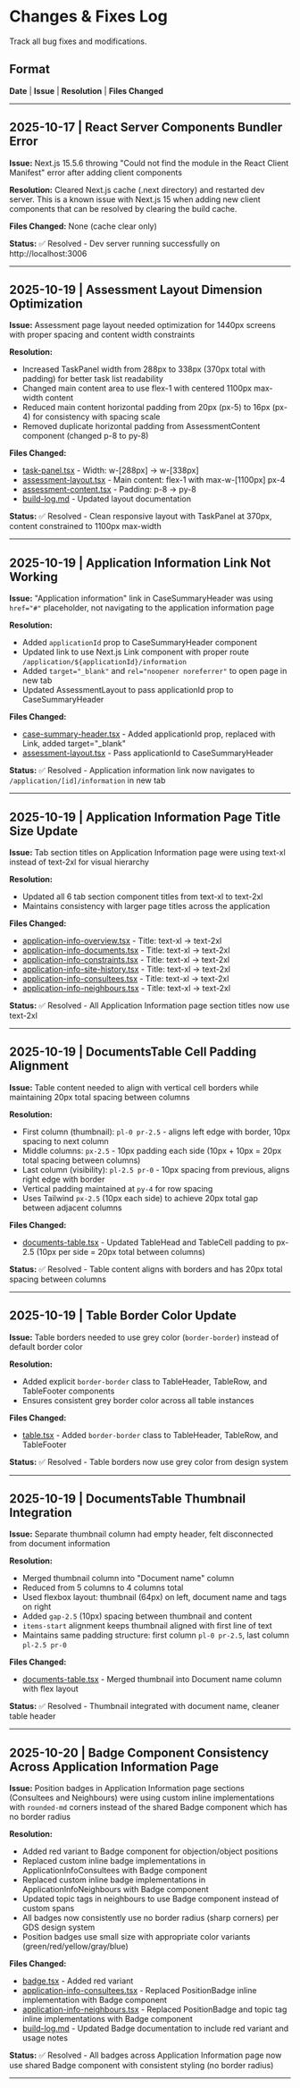 # Changes & Fixes Log

Track all bug fixes and modifications.

## Format
**Date** | **Issue** | **Resolution** | **Files Changed**

---

## 2025-10-17 | React Server Components Bundler Error

**Issue:** Next.js 15.5.6 throwing "Could not find the module in the React Client Manifest" error after adding client components

**Resolution:** Cleared Next.js cache (.next directory) and restarted dev server. This is a known issue with Next.js 15 when adding new client components that can be resolved by clearing the build cache.

**Files Changed:** None (cache clear only)

**Status:** ✅ Resolved - Dev server running successfully on http://localhost:3006

---

## 2025-10-19 | Assessment Layout Dimension Optimization

**Issue:** Assessment page layout needed optimization for 1440px screens with proper spacing and content width constraints

**Resolution:**
- Increased TaskPanel width from 288px to 338px (370px total with padding) for better task list readability
- Changed main content area to use flex-1 with centered 1100px max-width content
- Reduced main content horizontal padding from 20px (px-5) to 16px (px-4) for consistency with spacing scale
- Removed duplicate horizontal padding from AssessmentContent component (changed p-8 to py-8)

**Files Changed:**
- [task-panel.tsx](components/shared/task-panel.tsx) - Width: w-[288px] → w-[338px]
- [assessment-layout.tsx](components/shared/assessment-layout.tsx) - Main content: flex-1 with max-w-[1100px] px-4
- [assessment-content.tsx](components/shared/assessment-content.tsx) - Padding: p-8 → py-8
- [build-log.md](docs/rapid-prototype/build-log.md) - Updated layout documentation

**Status:** ✅ Resolved - Clean responsive layout with TaskPanel at 370px, content constrained to 1100px max-width

---

## 2025-10-19 | Application Information Link Not Working

**Issue:** "Application information" link in CaseSummaryHeader was using `href="#"` placeholder, not navigating to the application information page

**Resolution:**
- Added `applicationId` prop to CaseSummaryHeader component
- Updated link to use Next.js Link component with proper route `/application/${applicationId}/information`
- Added `target="_blank"` and `rel="noopener noreferrer"` to open page in new tab
- Updated AssessmentLayout to pass applicationId prop to CaseSummaryHeader

**Files Changed:**
- [case-summary-header.tsx](components/shared/case-summary-header.tsx) - Added applicationId prop, replaced <a> with Link, added target="_blank"
- [assessment-layout.tsx](components/shared/assessment-layout.tsx) - Pass applicationId to CaseSummaryHeader

**Status:** ✅ Resolved - Application information link now navigates to `/application/[id]/information` in new tab

---

## 2025-10-19 | Application Information Page Title Size Update

**Issue:** Tab section titles on Application Information page were using text-xl instead of text-2xl for visual hierarchy

**Resolution:**
- Updated all 6 tab section component titles from text-xl to text-2xl
- Maintains consistency with larger page titles across the application

**Files Changed:**
- [application-info-overview.tsx](components/shared/application-info-overview.tsx) - Title: text-xl → text-2xl
- [application-info-documents.tsx](components/shared/application-info-documents.tsx) - Title: text-xl → text-2xl
- [application-info-constraints.tsx](components/shared/application-info-constraints.tsx) - Title: text-xl → text-2xl
- [application-info-site-history.tsx](components/shared/application-info-site-history.tsx) - Title: text-xl → text-2xl
- [application-info-consultees.tsx](components/shared/application-info-consultees.tsx) - Title: text-xl → text-2xl
- [application-info-neighbours.tsx](components/shared/application-info-neighbours.tsx) - Title: text-xl → text-2xl

**Status:** ✅ Resolved - All Application Information page section titles now use text-2xl

---

## 2025-10-19 | DocumentsTable Cell Padding Alignment

**Issue:** Table content needed to align with vertical cell borders while maintaining 20px total spacing between columns

**Resolution:**
- First column (thumbnail): `pl-0 pr-2.5` - aligns left edge with border, 10px spacing to next column
- Middle columns: `px-2.5` - 10px padding each side (10px + 10px = 20px total spacing between columns)
- Last column (visibility): `pl-2.5 pr-0` - 10px spacing from previous, aligns right edge with border
- Vertical padding maintained at `py-4` for row spacing
- Uses Tailwind `px-2.5` (10px each side) to achieve 20px total gap between adjacent columns

**Files Changed:**
- [documents-table.tsx](components/shared/documents-table.tsx) - Updated TableHead and TableCell padding to px-2.5 (10px per side = 20px total between columns)

**Status:** ✅ Resolved - Table content aligns with borders and has 20px total spacing between columns

---

## 2025-10-19 | Table Border Color Update

**Issue:** Table borders needed to use grey color (`border-border`) instead of default border color

**Resolution:**
- Added explicit `border-border` class to TableHeader, TableRow, and TableFooter components
- Ensures consistent grey border color across all table instances

**Files Changed:**
- [table.tsx](components/ui/table.tsx) - Added `border-border` class to TableHeader, TableRow, and TableFooter

**Status:** ✅ Resolved - Table borders now use grey color from design system

---

## 2025-10-19 | DocumentsTable Thumbnail Integration

**Issue:** Separate thumbnail column had empty header, felt disconnected from document information

**Resolution:**
- Merged thumbnail column into "Document name" column
- Reduced from 5 columns to 4 columns total
- Used flexbox layout: thumbnail (64px) on left, document name and tags on right
- Added `gap-2.5` (10px) spacing between thumbnail and content
- `items-start` alignment keeps thumbnail aligned with first line of text
- Maintains same padding structure: first column `pl-0 pr-2.5`, last column `pl-2.5 pr-0`

**Files Changed:**
- [documents-table.tsx](components/shared/documents-table.tsx) - Merged thumbnail into Document name column with flex layout

**Status:** ✅ Resolved - Thumbnail integrated with document name, cleaner table header

---

## 2025-10-20 | Badge Component Consistency Across Application Information Page

**Issue:** Position badges in Application Information page sections (Consultees and Neighbours) were using custom inline implementations with `rounded-md` corners instead of the shared Badge component which has no border radius

**Resolution:**
- Added red variant to Badge component for objection/object positions
- Replaced custom inline badge implementations in ApplicationInfoConsultees with Badge component
- Replaced custom inline badge implementations in ApplicationInfoNeighbours with Badge component
- Updated topic tags in neighbours to use Badge component instead of custom spans
- All badges now consistently use no border radius (sharp corners) per GDS design system
- Position badges use small size with appropriate color variants (green/red/yellow/gray/blue)

**Files Changed:**
- [badge.tsx](components/ui/badge.tsx) - Added red variant
- [application-info-consultees.tsx](components/shared/application-info-consultees.tsx) - Replaced PositionBadge inline implementation with Badge component
- [application-info-neighbours.tsx](components/shared/application-info-neighbours.tsx) - Replaced PositionBadge and topic tag inline implementations with Badge component
- [build-log.md](docs/rapid-prototype/build-log.md) - Updated Badge documentation to include red variant and usage notes

**Status:** ✅ Resolved - All badges across Application Information page now use shared Badge component with consistent styling (no border radius)

---

